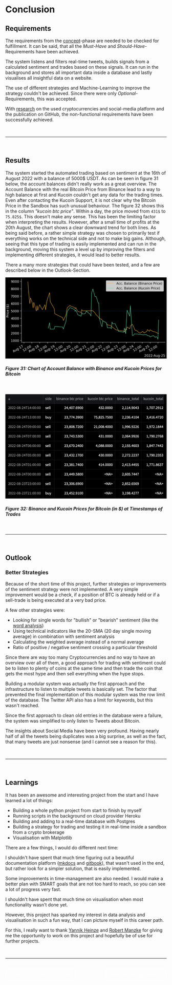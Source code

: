 # Conclusion 

## Requirements

The requirements from the [concept](2_Concept.md#requirements-analysis)-phase are needed to be checked for fulfillment.
It can be said, that all the *Must-Have* and *Should-Have*-Requirements have been achieved. 

The system listens and filters real-time tweets, builds signals from a calculated sentiment and trades based on these signals.
It can run in the background and stores all important data inside a database and lastly visualises all insightful data on a website.

The use of different strategies and Machine-Learning to improve the strategy couldn't be achieved. Since there were only *Optional*-Requirements, this was accepted.

With [research](1_Research.md) on the used cryptocurrencies and social-media platform and the publication on GitHub, the non-functional requirements have been successfully achieved.

</br>

---

</br>

## Results 
The system started the automated trading based on sentiment at the 16th of August 2022 with a balance of 5000$ USDT. 
As can be seen in figure 31 below, the account balances didn't really work as a great overview. The Account Balance with the real Bitcoin Price from Binance lead to a way to high balance at first and Kucoin couldn't get any data for the trading times. Even after contacting the Kucoin Support, it is not clear why the Bitcoin Price in the Sandbox has such unusual behaviour. The figure 32 shows this in the column *"kucoin btc price"*. Within a day, the price moved from `431$` to `75.825$`. This doesn't make any sense.
This has been the limiting factor when interpreting the results.
However, after a small time of profits at the 20th August, the chart shows a clear downward trend for both lines. As being said before, a rather simple strategy was chosen to primarily test if everything works on the technical side and not to make big gains. Although, seeing that this type of trading is easily implemented and can run in the background, moving this system a level up by improving the filters and implementing different strategies, it would lead to better results. 

There a many more strategies that could have been tested, and a few are described below in the Outlook-Section.

![acc balance chart](./img/results/chart_acc_balances.png)

##### *Figure 31: Chart of Account Balance with Binance and Kucoin Prices for Bitcoin*

</br>

![](./img/results/kucoin_vs_binance_price.png)
##### *Figure 32: Binance and Kucoin Prices for Bitcoin (in $) at Timestamps of Trades*

</br>

---

</br>

## Outlook

### Better Strategies

Because of the short time of this project, further strategies or improvements of the sentiment strategy were not implemented.
A very simple improvement would be a check, if a position of BTC is already held or if a sell-trade is being executed at a very bad price.


A few other strategies were:
- Looking for single words for "bullish" or "bearish" sentiment (like the [word analysis](./7_Visualisation.md#word-analysis))
- Using technical indicators like the 20-SMA (20 day single moving average) in combination with sentiment analysis
- Calculating the weighted average instead of a normal average
- Ratio of positive / negative sentiment crossing a particular threshold

Since there are way too many Cryptocurrencies and no way to have an overview over all of them, a good approach for trading with sentiment could be to listen to plenty of coins at the same time and then trade the coin that gets the most hype and then sell everything when the hype stops. 

Building a modular system was actually the first approach and the infrastructure to listen to multiple tweets is basically set.
The factor that prevented the final implementation of this modular system was the row limit of the database. The Twitter API also has a limit for keywords, but this wasn't reached.

Since the first approach to clean old entries in the database were a failure, the system was simplified to only listen to Tweets about Bitcoin.

The insights about Social Media have been very profound. Having nearly half of all the tweets being duplicates was a big surprise, as well as the fact, that many tweets are just nonsense (and I cannot see a reason for this).

</br>

---

</br>


## Learnings

It has been an awesome and interesting project from the start and I have learned a lot of things:

- Building a whole python project from start to finish by myself
- Running scripts in the background on cloud provider Heroku
- Building and adding to a real-time database with Postgres
- Building a strategy for trading and testing it in real-time inside a sandbox from a crypto brokerage
- Visualisation with Matplotlib

There are a few things, I would do different next time:

I shouldn't have spent that much time figuring out a beautiful documentation platform ([mkdocs](https://www.mkdocs.org) and [gitbook](https://www.gitbook.com)), that wasn't used in the end, but rather look for a simpler solution, that is easily implemented. 

Some improvements in time-management are also needed. I would make a better plan with SMART goals that are not too hard to reach, so you can see a lot of progress very fast.

I shouldn't have spent that much time on visualisation when most functionality wasn't done yet.

However, this project has sparked my interest in data analysis and visualisation in such a fun way, that I can picture myself in this career path.

For this, I really want to thank [Yannik Heinze](y.heinze@chainsulting.de) and [Robert Manzke](https://www.fh-kiel.de/fachbereiche/informatik-und-elektrotechnik/wir-ueber-uns/lehre/professuren-und-lehrkraefte-fuer-besondere-aufgaben-lfba/manzke-prof-dr-robert/) for giving me the opportunity to work on this project and hopefully be of use for further projects.


</br>

---

</br>

<div style="display: inline;" >
<a href="https://github.com/moerv9/sentiment/blob/main/docs/7_Visualisation.md"><button onclick="" type="button"  style="border: 2px white solid; background-color: transparent; color:white; border-radius: 8px; padding: 10px;">< Previous Chapter: Visualisation</button></a>
<a href="https://github.com/moerv9/sentiment/blob/main/docs/9_Appendices.md"><button type="button"  style="float:right; border: 2px white solid; background-color: transparent; color:white; border-radius: 8px; padding: 10px;">Next Chapter: Appendices ></button></a>
</div>

</br>
